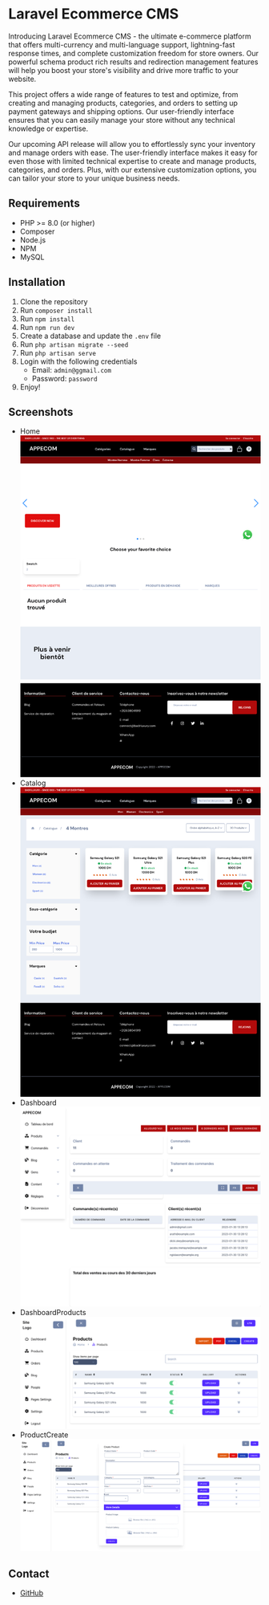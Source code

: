 # Laravel Ecommerce CMS

Introducing Laravel Ecommerce CMS - the ultimate e-commerce platform that offers multi-currency and multi-language support, lightning-fast response times, and complete customization freedom for store owners. Our powerful schema product rich results and redirection management features will help you boost your store's visibility and drive more traffic to your website.

This project offers a wide range of features to test and optimize, from creating and managing products, categories, and orders to setting up payment gateways and shipping options. Our user-friendly interface ensures that you can easily manage your store without any technical knowledge or expertise.

Our upcoming API release will allow you to effortlessly sync your inventory and manage orders with ease. The user-friendly interface makes it easy for even those with limited technical expertise to create and manage products, categories, and orders. Plus, with our extensive customization options, you can tailor your store to your unique business needs.

## Requirements

-   PHP >= 8.0 (or higher)
-   Composer
-   Node.js
-   NPM
-   MySQL

## Installation

1.  Clone the repository
2.  Run `composer install`
3.  Run `npm install`
4.  Run `npm run dev`
5.  Create a database and update the `.env` file
6.  Run `php artisan migrate --seed`
7.  Run `php artisan serve`
8.  Login with the following credentials
    -   Email: `admin@ggmail.com`
    -   Password: `password`
9.  Enjoy!

## Screenshots

- Home
![Home](screens/home.png)
- Catalog
![Catalog](screens/Catalog.png)
- Dashboard
![Dashboard](screens/dashboard.png)
- DashboardProducts
![DashboardProducts](screens/dashboard-products.png)
- ProductCreate
![ProductCreate](screens/dashboard-product-create.png)


## Contact

-   [GitHub](https://www.github.com/maak-2904/)
